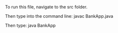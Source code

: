To run this file, navigate to the src folder. 

Then type into the command line: javac BankApp.java 


Then type: java BankApp
